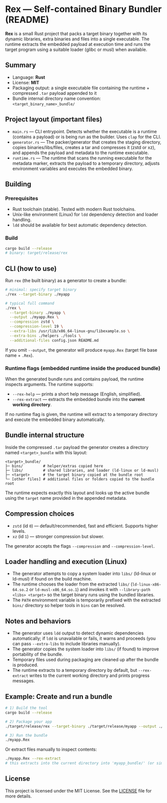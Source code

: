  
# Rex — Self-contained Binary Bundler (README)

**Rex** is a small Rust project that packs a target binary together with its
dynamic libraries, extra binaries and files into a single executable.
The runtime extracts the embedded payload at execution time and runs the
target program using a suitable loader (glibc or musl) when available.

## Summary

* Language: **Rust**
* License: **MIT**
* Packaging output: a single executable file containing the runtime + compressed
`.tar` payload appended to it
* Bundle internal directory name convention: `<target_binary_name>_bundle/`

## Project layout (important files)

* `main.rs` — CLI entrypoint. Detects whether the executable is a runtime
(contains a payload) or is being run as the builder. Uses `clap` for the CLI.
* `generator.rs` — The packer/generator that creates the staging directory,
copies binaries/libs/files, creates a tar and compresses it (zstd or xz),
and appends the payload and metadata to the runtime executable.
* `runtime.rs` — The runtime that scans the running executable for the metadata
marker, extracts the payload to a temporary directory, adjusts environment
variables and executes the embedded binary.

## Building

### Prerequisites

* Rust toolchain (stable). Tested with modern Rust toolchains.
* Unix-like environment (Linux) for `ldd` dependency detection and loader handling.
* `ldd` should be available for best automatic dependency detection.

### Build

```bash
cargo build --release
# binary: target/release/rex
```

## CLI (how to use)

Run `rex` (the built binary) as a generator to create a bundle:

```bash
# minimal: specify target binary
./rex --target-binary ./myapp

# typical full command
./rex \
  --target-binary ./myapp \
  --output ./myapp.Rex \
  --compression zstd \
  --compression-level 19 \
  --extra-libs /usr/lib/x86_64-linux-gnu/libexample.so \
  --extra-bins ./helpers ./tools \
  --additional-files config.json README.md
```

If you omit `--output`, the generator will produce `myapp.Rex`
(target file base name + `.Rex`).

### Runtime flags (embedded runtime inside the produced bundle)

When the generated bundle runs and contains payload, the runtime inspects
arguments. The runtime supports:

* `--rex-help` — prints a short help message (English, simplified).
* `--rex-extract` — extracts the embedded bundle into the **current working directory**.

If no runtime flag is given, the runtime will extract to a temporary
directory and execute the embedded binary automatically.

## Bundle internal structure

Inside the compressed `.tar` payload the generator creates a directory named
`<target>_bundle` with this layout:

```
<target>_bundle/
├─ bins/         # helper/extras copied here
├─ libs/         # shared libraries, and loader (ld-linux or ld-musl)
├─ <target>      # the target binary copied at the bundle root
└─ [other files] # additional files or folders copied to the bundle root
```

The runtime expects exactly this layout and looks up the active bundle
using the `target` name provided in the appended metadata.

## Compression choices

* `zstd` (id `0`) — default/recommended, fast and efficient. Supports higher levels.
* `xz` (id `1`) — stronger compression but slower.

The generator accepts the flags `--compression` and `--compression-level`.

## Loader handling and execution (Linux)

* The generator attempts to copy a system loader into `libs/` (ld-linux or ld-musl)
if found on the build machine.
* The runtime chooses the loader from the extracted `libs/` (`ld-linux-x86-64.so.2`
or `ld-musl-x86_64.so.1`) and invokes it with `--library-path <libs> <target>`
so the target binary runs using the bundled libraries.
* The `PATH` environment variable is temporarily prefixed with the extracted
`bins/` directory so helper tools in `bins` can be resolved.

## Notes and behaviors

* The generator uses `ldd` output to detect dynamic dependencies automatically;
if `ldd` is unavailable or fails, it warns and proceeds (you can pass `--extra-libs`
to include libraries manually).
* The generator copies the system loader into `libs/` (if found) to improve
portability of the bundle.
* Temporary files used during packaging are cleaned up after the bundle is produced.
* The runtime extracts to a temporary directory by default, but `--rex-extract`
writes to the current working directory and prints progress messages.

## Example: Create and run a bundle

```bash
# 1) Build the tool
cargo build --release

# 2) Package your app
./target/release/rex --target-binary ./target/release/myapp --output ./myapp.Rex --compression zstd --compression-level 19

# 3) Run the bundle
./myapp.Rex
```

Or extract files manually to inspect contents:

```bash
./myapp.Rex --rex-extract
# this extracts into the current directory into 'myapp_bundle/' (or similar) depending on the target name
```


## License

This project is licensed under the MIT License. See the [LICENSE](LICENSE) file for more details.
